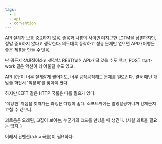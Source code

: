 ```yaml
---
tags:
  - 🌱
  - api
  - convention
---
```



API 설계가 보통 중요하지 않음. 좋음과 나쁨의 사이인 미지근한 LGTM을 남발하지만, 정말 중요하지 않다고 생각한다. 의도대록 동작하고 성능 문제만 없으면 API가 어떻든 좋은 제품을 만들 수 잇음.

난 뭐든지 상대적이라고 생각함. RESTful한 API가 딱 맞을 수도 있고, POST start-work  같은 액션이 더 어울릴 수도 있고.

API 응답이 너무 잘게잘게 찢어져도, 너무 큼직큼직해도 문제를 일으킨다. 결국 매번 개발을 하면서 '적당히'를 찾아야 한다.

하지만 EEFT 같은 HTTP 국룰은 따를 필요가 있다.

'적당한' 지점을 찾아가는 과정은 다행히 쉽다. 소프트웨어는 말랑말랑하니까 언제든지 고칠 수 있으니.

괴로움은 오래된, 고집이 보이는, 누군가의 코드를 만났을 때 생긴다.
(사실 괴로울 필요는 없지. )


이래서 컨벤션(a.k.a 국룰)이 필요하다.